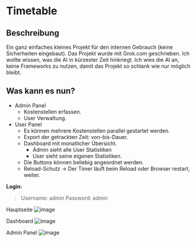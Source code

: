 # Timetable

## Beschreibung
Ein ganz einfaches kleines Projekt für den internen Gebrauch (keine Sicherheiten eingebaut). 
Das Projekt wurde mit Grok.com geschrieben. Ich wollte wissen, was die AI in kürzester Zeit hinkriegt.
Ich wies die AI an, keine Frameworks zu nutzen, damit das Projekt so schlank wie nur möglich bleibt.

## Was kann es nun?
- Admin Panel
    - Kostenstellen erfassen.
    - User Verwaltung.
- User Panel
    - Es können mehrere Kostenstellen parallel gestartet werden. 
    - Export der getrackten Zeit: von-bis-Dauer. 
    - Dashboard mit monatlicher Übersicht.
        - Admin sieht alle User Statistiken
        - User sieht seine eigenen Statistiken.
    - Die Buttons können beliebig angeordnet werden. 
    - Reload-Schutz -> Der Timer läuft beim Reload oder Browser restart, weiter.

**Login:**
> Username: admin Password: admin

Hauptseite
![image](https://github.com/user-attachments/assets/58954a72-6094-4d1b-9e6f-5273810bdc58)

Dashboard
![image](https://github.com/user-attachments/assets/d439c425-88d8-47d9-8122-88e15a93587c)

Admin Panel
![image](https://github.com/user-attachments/assets/4f7c725d-53a8-400a-8cfb-d2aae5d7962f)
